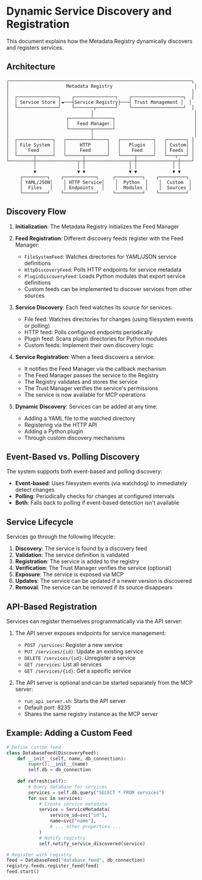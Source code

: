 # Dynamic Service Discovery and Registration

This document explains how the Metadata Registry dynamically discovers and registers services.

## Architecture

```
┌───────────────────────────────────────────────────────────────────┐
│                     Metadata Registry                              │
│                                                                   │
│  ┌───────────────┐    ┌───────────────┐    ┌───────────────────┐  │
│  │ Service Store │◄───┤Service Registry├───┤ Trust Management │  │
│  └───────────────┘    └───────┬───────┘    └───────────────────┘  │
│                              │                                     │
│                     ┌────────┴───────┐                             │
│                     │   Feed Manager │                             │
│                     └────────┬───────┘                             │
│                              │                                     │
│  ┌─────────────┐   ┌─────────┴─────┐   ┌────────────┐   ┌───────┐ │
│  │ File System │   │     HTTP      │   │   Plugin   │   │ Custom│ │
│  │    Feed     │   │     Feed      │   │    Feed    │   │ Feeds │ │
│  └──────┬──────┘   └──────┬────────┘   └─────┬──────┘   └───┬───┘ │
└─────────┼───────────────┬─┼────────────────┬─┼─────────────┬─┼────┘
          │               │ │                │ │             │ │
          ▼               ▼ ▼                ▼ ▼             ▼ ▼
     ┌─────────┐    ┌────────────┐     ┌──────────┐    ┌──────────┐
     │ YAML/JSON│    │ HTTP Service│    │  Python  │    │  Custom  │
     │  Files   │    │ Endpoints   │    │  Modules │    │  Sources │
     └─────────┘    └────────────┘     └──────────┘    └──────────┘
```

## Discovery Flow

1. **Initialization**: The Metadata Registry initializes the Feed Manager

2. **Feed Registration**: Different discovery feeds register with the Feed Manager:
   - `FileSystemFeed`: Watches directories for YAML/JSON service definitions
   - `HttpDiscoveryFeed`: Polls HTTP endpoints for service metadata
   - `PluginDiscoveryFeed`: Loads Python modules that export service definitions
   - Custom feeds can be implemented to discover services from other sources

3. **Service Discovery**: Each feed watches its source for services:
   - File feed: Watches directories for changes (using filesystem events or polling)
   - HTTP feed: Polls configured endpoints periodically 
   - Plugin feed: Scans plugin directories for Python modules
   - Custom feeds: Implement their own discovery logic

4. **Service Registration**: When a feed discovers a service:
   - It notifies the Feed Manager via the callback mechanism
   - The Feed Manager passes the service to the Registry
   - The Registry validates and stores the service
   - The Trust Manager verifies the service's permissions
   - The service is now available for MCP operations

5. **Dynamic Discovery**: Services can be added at any time:
   - Adding a YAML file to the watched directory
   - Registering via the HTTP API
   - Adding a Python plugin
   - Through custom discovery mechanisms

## Event-Based vs. Polling Discovery

The system supports both event-based and polling discovery:

- **Event-based**: Uses filesystem events (via watchdog) to immediately detect changes
- **Polling**: Periodically checks for changes at configured intervals
- **Both**: Falls back to polling if event-based detection isn't available

## Service Lifecycle

Services go through the following lifecycle:

1. **Discovery**: The service is found by a discovery feed
2. **Validation**: The service definition is validated
3. **Registration**: The service is added to the registry
4. **Verification**: The Trust Manager verifies the service (optional)
5. **Exposure**: The service is exposed via MCP
6. **Updates**: The service can be updated if a newer version is discovered
7. **Removal**: The service can be removed if its source disappears

## API-Based Registration

Services can register themselves programmatically via the API server:

1. The API server exposes endpoints for service management:
   - `POST /services`: Register a new service
   - `PUT /services/{id}`: Update an existing service
   - `DELETE /services/{id}`: Unregister a service
   - `GET /services`: List all services
   - `GET /services/{id}`: Get a specific service

2. The API server is optional and can be started separately from the MCP server:
   - `run_api_server.sh`: Starts the API server
   - Default port: 8235
   - Shares the same registry instance as the MCP server

## Example: Adding a Custom Feed

```python
# Define custom feed
class DatabaseFeed(DiscoveryFeed):
    def __init__(self, name, db_connection):
        super().__init__(name)
        self.db = db_connection
    
    def refresh(self):
        # Query database for services
        services = self.db.query("SELECT * FROM services")
        for svc in services:
            # Create service metadata
            service = ServiceMetadata(
                service_id=svc["id"],
                name=svc["name"],
                # ... other properties ...
            )
            # Notify registry
            self.notify_service_discovered(service)

# Register with registry
feed = DatabaseFeed("database_feed", db_connection)
registry.feeds.register_feed(feed)
feed.start()
```